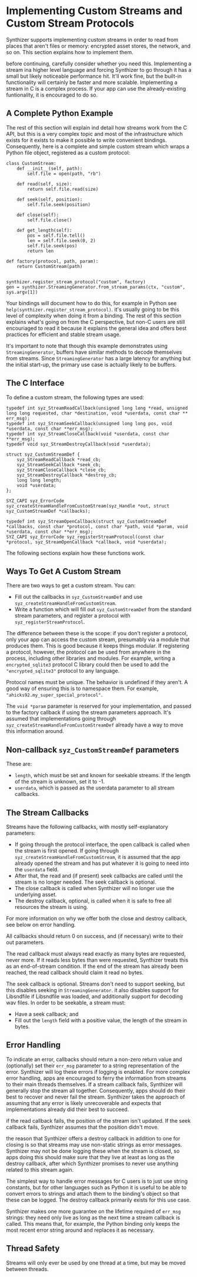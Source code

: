 # Implementing Custom Streams and Custom Stream Protocols

Synthizer supports implementing custom streams in order to read from places that
aren't files or memory: encrypted asset stores, the network, and so on.  This
section explains how to implement them.

before continuing, carefully consider whether you need this.  Implementing a
stream ina  higher level language and forcing Synthizer to go through it has a
small but likely noticeable performance hit.  It'll work fine, but the built-in
functionality will certainly be faster and more scalable.  Implementing a stream
in C is a complex process.  If your app can use the already-existing
funtionality, it is encouraged to do so.

## A Complete Python Example

The rest of this section will explain ind detail how streams work from the C
API, but this is a very complex topic and most of the infrastructure which
exists for it exists to make it possible to write convenient bindings.
Consequently, here is a complete and simple custom stream which wraps a Python
file object, registered as a custom protocol:

```
class CustomStream:
    def __init__(self, path):
        self.file = open(path, "rb")

    def read(self, size):
        return self.file.read(size)

    def seek(self, position):
        self.file.seek(position)

    def close(self):
        self.file.close()

    def get_length(self):
        pos = self.file.tell()
        len = self.file.seek(0, 2)
        self.file.seek(pos)
        return len

def factory(protocol, path, param):
    return CustomStream(path)


synthizer.register_stream_protocol("custom", factory)
gen = synthizer.StreamingGenerator.from_stream_params(ctx, "custom", sys.argv[1])
```

Your bindings will document how to do this, for example in Python see
`help(synthizer.register_stream_protocol)`.  it's usually going to be this level
of complexity when doing it from a binding.  The rest of this section explains
what's going on from the C perspective, but non-C users are still encouriaged to
read it because it explains the general idea and offers best practices for
efficient and stable stream usage.

It's important to note that though this example demonstrates using
`StreamingGenerator`, buffers have similar methods to decode themselves from
streams.  Since `StreamingGenerator` has a large latency for anything but the
initial start-up, the primary use case is actually likely to be buffers.

## The C Interface

To define a custom stream, the following types are used:

```
typedef int syz_StreamReadCallback(unsigned long long *read, unsigned long long requested, char *destination, void *userdata, const char ** err_msg);
typedef int syz_StreamSeekCallback(unsigned long long pos, void *userdata, const char **err_msg);
typedef int syz_StreamCloseCallback(void *userdata, const char **err_msg);
typedef void syz_StreamDestroyCallback(void *userdata);

struct syz_CustomStreamDef {
    syz_StreamReadCallback *read_cb;
    syz_StreamSeekCallback *seek_cb;
    syz_StreamCloseCallback *close_cb;
    syz_StreamDestroyCallback *destroy_cb;
    long long length;
    void *userdata;
};

SYZ_CAPI syz_ErrorCode syz_createStreamHandleFromCustomStream(syz_Handle *out, struct syz_CustomStreamDef *callbacks);

typedef int syz_StreamOpenCallback(struct syz_CustomStreamDef *callbacks, const char *protocol, const char *path, void *param, void *userdata, const char **err_msg);
SYZ_CAPI syz_ErrorCode syz_registerStreamProtocol(const char *protocol, syz_StreamOpenCallback *callback, void *userdata);
```

The following sections explain how these functions work.

## Ways To Get A Custom Stream

There are two ways to get a custom stream.  You can:

- Fill out the callbacks in `syz_CustomStreamDef` and use
  `syz_createStreamHandleFromCustomStream`.
- Write a function which will fill out `syz_CustomStreamDef` from the standard
  stream parameters, and register a protocol with `syz_registerStreamProtocol`.

The difference between these is the scope: if you don't register a protocol,
only your app can access the custom stream, presumably via a module that
produces them.  This is good because it keeps things modular.  If registering a
protocol, however, the protocol can be used from anywhere in the process,
including other libraries and modules.  For example, writing a
`encrypted_sqlite3` protocol C library could then be used to add the
`"encrypted_sqlite3"` protocol to any language.

Protocol names must be unique.  The behavior is undefined if they aren't.  A
good way of ensuring this is to namespace them.  For example,
`"ahicks92.my_super_special_protocol"`.

The `void *param` parameter is reserved for your implementation, and passed to
the factory callback if using the stream parameters approach.  It's assumed that
implementations going through `syz_createStreamHandleFromCustomStreamDef`
already have a way to move this information around.

## Non-callback `syz_CustomStreamDef` parameters

These are:

- `length`, which must be set and known for seekable streams.  If the length of
  the stream is unknown, set it to -1.
- `userdata`, which is passed as the userdata parameter to all stream callbacks.

## The Stream Callbacks

Streams have the following callbacks, with mostly self-explanatory parameters:

- If going through the protocol interface, the open callback is called when the
  stream is first opened.  If going through
  `syz_createStreamHandleFromCustomStream`, it is assumed that the app already
  opened the stream and has put whatever it is going to need into the `userdata`
  field.
- After that, the read and (if present) seek callbacks are called until the
  stream is no longer needed.  The seek callback is optional.
- The close callback is called when Synthizer will no longer use the underlying
  asset.
- The destroy callback, optional, is called when it is safe to free all
  resources the stream is using.

For more information on why we offer both the close and destroy callback, see
below on error handling.

All callbacks should return 0 on success, and (if necessary) write to their out
parameters.

The read callback must always read exactly as many bytes are requested, never
more.  If it reads less bytes than were requested, Synthizer treats this as an
end-of-stream condition.  If the end of the stream has already been reached, the
read callback should claim it read no bytes.

The seek callback is optional.  Streams don't need to support seeking, but this disables seeking in `StreamingGenerator`. it also disables support for
Libsndfile if Libsndfile was loaded, and additionally support for decoding wav files.  In order to be seekable, a stream must:

- Have a seek callback; and
- Fill out the `length` field with a positive value, the length of the stream in
  bytes.

## Error Handling

To indicate an error, callbacks should return a non-zero return value and
(optionally) set their `err_msg` parameter to a string representation of the
error.  Synthizer will log these errors if logging is enabled.  For more complex
error handling, apps are encouraged to ferry the information from streams to
their main threads themselves.  If a stream callback fails, Synthizer will
generally stop the stream all together.  Consequently, apps should do their best
to recover and never fail the stream.  Synthizer takes the approach of assuming
that any error is likely unrecoverable and expects that implementations already
did their best to succeed.

if the read callback fails, the position of the stream isn't updated.  If the
seek callback fails, Synthizer assumes that the position didn't move.

the reason that Synthizer offers a destroy callback in addition to one for
closing is so that streams may use non-static strings as error messages.
Synthizer may not be done logging these when the stream is closed, so apps doing
this should make sure that they live at least as long as the destroy callback,
after which Synthizer promises to never use anything related to this stream
again.

The simplest way to handle error messages for C users is to just use string
constants, but for other languages such as Python it is useful to be able to
convert errors to strings and attach them to the binding's object so that these
can be logged.  The destroy callback primarily exists for this use case.

Synthizer makes one more guarantee on the lifetime required of `err_msg`
strings: they need only live as long as the next time a stream callback is
called.  This means that, for example, the Python binding only keeps the most
recent error string around and replaces it as necessary.

## Thread Safety

Streams will only ever be used by one thread at a time, but may be moved between
threads.
